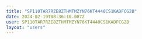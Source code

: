 ```yaml
---
title: "SP110TAR7RZE8ZTHMTMZYN76KT4440CS1KADFCG2B"
date: 2024-02-19T08:36:10.087Z
user: SP110TAR7RZE8ZTHMTMZYN76KT4440CS1KADFCG2B
layout: "users"
---
```

    